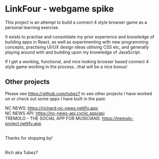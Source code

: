 # LinkFour - webgame spike

This project is an attempt to build a connect 4 style browser game as a personal learning exercise. 

It exists to practise and consolidate my prior experience and knowledge of building apps in React, as well as experimenting with new programming concepts, practising UI/UX design ideas utilising CSS etc, and generally playing around with and building upon my knowledge of JavaScript.

If I get a working, functional, and nice looking browser based connect 4 style game working in the process...that will be a nice bonus! 
 
## Other projects

Please see https://github.com/tubez7 to see other projects I have worked on or check out some apps I have built in the past:

NC NEWS: https://richard-nc-news.netlify.app \
NC NEWS API: https://nc-news-api.cyclic.app/api \
TREMOLO - THE SOCIAL APP FOR MUSICIANS: https://tremolo-project.netlify.app

 \
Thanks for stopping by! 

 \
Rich aka Tubez7
